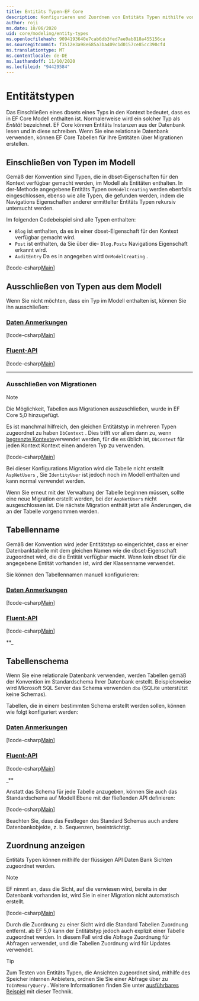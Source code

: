 ```yaml
---
title: Entitäts Typen-EF Core
description: Konfigurieren und Zuordnen von Entitäts Typen mithilfe von Entity Framework Core
author: roji
ms.date: 10/06/2020
uid: core/modeling/entity-types
ms.openlocfilehash: 9094193640e7cab6db3fed7ae0ab818a455156ca
ms.sourcegitcommit: f3512e3a98e685a3ba409c1d0157ce85cc390cf4
ms.translationtype: MT
ms.contentlocale: de-DE
ms.lasthandoff: 11/10/2020
ms.locfileid: "94429584"
---
```

# <a name="entity-types"></a>Entitätstypen

Das Einschließen eines dbsets eines Typs in den Kontext bedeutet, dass es in EF Core Modell enthalten ist. Normalerweise wird ein solcher Typ als *Entität* bezeichnet. EF Core können Entitäts Instanzen aus der Datenbank lesen und in diese schreiben. Wenn Sie eine relationale Datenbank verwenden, können EF Core Tabellen für Ihre Entitäten über Migrationen erstellen.

## <a name="including-types-in-the-model"></a>Einschließen von Typen im Modell

Gemäß der Konvention sind Typen, die in dbset-Eigenschaften für den Kontext verfügbar gemacht werden, im Modell als Entitäten enthalten. In der-Methode angegebene Entitäts Typen `OnModelCreating` werden ebenfalls eingeschlossen, ebenso wie alle Typen, die gefunden werden, indem die Navigations Eigenschaften anderer ermittelter Entitäts Typen rekursiv untersucht werden.

Im folgenden Codebeispiel sind alle Typen enthalten:

* `Blog` ist enthalten, da es in einer dbset-Eigenschaft für den Kontext verfügbar gemacht wird.
* `Post` ist enthalten, da Sie über die- `Blog.Posts` Navigations Eigenschaft erkannt wird.
* `AuditEntry` Da es in angegeben wird `OnModelCreating` .

[!code-csharp[Main](../../../samples/core/Modeling/Conventions/EntityTypes.cs?name=EntityTypes&highlight=3,7,16)]

## <a name="excluding-types-from-the-model"></a>Ausschließen von Typen aus dem Modell

Wenn Sie nicht möchten, dass ein Typ im Modell enthalten ist, können Sie ihn ausschließen:

### <a name="data-annotations"></a>[Daten Anmerkungen](#tab/data-annotations)

[!code-csharp[Main](../../../samples/core/Modeling/DataAnnotations/IgnoreType.cs?name=IgnoreType&highlight=1)]

### <a name="fluent-api"></a>[Fluent-API](#tab/fluent-api)

[!code-csharp[Main](../../../samples/core/Modeling/FluentAPI/IgnoreType.cs?name=IgnoreType&highlight=3)]

***

### <a name="excluding-from-migrations"></a>Ausschließen von Migrationen

> [!NOTE]
> Die Möglichkeit, Tabellen aus Migrationen auszuschließen, wurde in EF Core 5,0 hinzugefügt.

Es ist manchmal hilfreich, den gleichen Entitätstyp in mehreren Typen zugeordnet zu haben `DbContext` . Dies trifft vor allem dann zu, wenn [begrenzte Kontexte](https://www.martinfowler.com/bliki/BoundedContext.html)verwendet werden, für die es üblich ist, `DbContext` für jeden Kontext Kontext einen anderen Typ zu verwenden.

[!code-csharp[Main](../../../samples/core/Modeling/FluentAPI/TableExcludeFromMigrations.cs?name=TableExcludeFromMigrations&highlight=4)]

Bei dieser Konfigurations Migration wird die Tabelle nicht erstellt `AspNetUsers` , Sie `IdentityUser` ist jedoch noch im Modell enthalten und kann normal verwendet werden.

Wenn Sie erneut mit der Verwaltung der Tabelle beginnen müssen, sollte eine neue Migration erstellt werden, bei der `AspNetUsers` nicht ausgeschlossen ist. Die nächste Migration enthält jetzt alle Änderungen, die an der Tabelle vorgenommen werden.

## <a name="table-name"></a>Tabellenname

Gemäß der Konvention wird jeder Entitätstyp so eingerichtet, dass er einer Datenbanktabelle mit dem gleichen Namen wie die dbset-Eigenschaft zugeordnet wird, die die Entität verfügbar macht. Wenn kein dbset für die angegebene Entität vorhanden ist, wird der Klassenname verwendet.

Sie können den Tabellennamen manuell konfigurieren:

### <a name="data-annotations"></a>[Daten Anmerkungen](#tab/data-annotations)

[!code-csharp[Main](../../../samples/core/Modeling/DataAnnotations/TableName.cs?Name=TableName&highlight=1)]

### <a name="fluent-api"></a>[Fluent-API](#tab/fluent-api)

[!code-csharp[Main](../../../samples/core/Modeling/FluentAPI/TableName.cs?Name=TableName&highlight=3-4)]

**_

## <a name="table-schema"></a>Tabellenschema

Wenn Sie eine relationale Datenbank verwenden, werden Tabellen gemäß der Konvention im Standardschema Ihrer Datenbank erstellt. Beispielsweise wird Microsoft SQL Server das Schema verwenden `dbo` (SQLite unterstützt keine Schemas).

Tabellen, die in einem bestimmten Schema erstellt werden sollen, können wie folgt konfiguriert werden:

### <a name="data-annotations"></a>[Daten Anmerkungen](#tab/data-annotations)

[!code-csharp[Main](../../../samples/core/Modeling/DataAnnotations/TableNameAndSchema.cs?name=TableNameAndSchema&highlight=1)]

### <a name="fluent-api"></a>[Fluent-API](#tab/fluent-api)

[!code-csharp[Main](../../../samples/core/Modeling/FluentAPI/TableNameAndSchema.cs?name=TableNameAndSchema&highlight=3-4)]

_**

Anstatt das Schema für jede Tabelle anzugeben, können Sie auch das Standardschema auf Modell Ebene mit der fließenden API definieren:

[!code-csharp[Main](../../../samples/core/Modeling/FluentAPI/DefaultSchema.cs?name=DefaultSchema&highlight=3)]

Beachten Sie, dass das Festlegen des Standard Schemas auch andere Datenbankobjekte, z. b. Sequenzen, beeinträchtigt.

## <a name="view-mapping"></a>Zuordnung anzeigen

Entitäts Typen können mithilfe der flüssigen API Daten Bank Sichten zugeordnet werden.

> [!Note]
> EF nimmt an, dass die Sicht, auf die verwiesen wird, bereits in der Datenbank vorhanden ist, wird Sie in einer Migration nicht automatisch erstellt.

[!code-csharp[Main](../../../samples/core/Modeling/FluentAPI/ViewNameAndSchema.cs?name=ViewNameAndSchema&highlight=1)]

 Durch die Zuordnung zu einer Sicht wird die Standard Tabellen Zuordnung entfernt. ab EF 5,0 kann der Entitätstyp jedoch auch explizit einer Tabelle zugeordnet werden. In diesem Fall wird die Abfrage Zuordnung für Abfragen verwendet, und die Tabellen Zuordnung wird für Updates verwendet.

> [!TIP]
> Zum Testen von Entitäts Typen, die Ansichten zugeordnet sind, mithilfe des Speicher internen Anbieters, ordnen Sie Sie einer Abfrage über zu `ToInMemoryQuery` . Weitere Informationen finden Sie unter [ausführbares Beispiel](https://github.com/dotnet/EntityFramework.Docs/tree/master/samples/core/Miscellaneous/Testing/ItemsWebApi/) mit dieser Technik.
